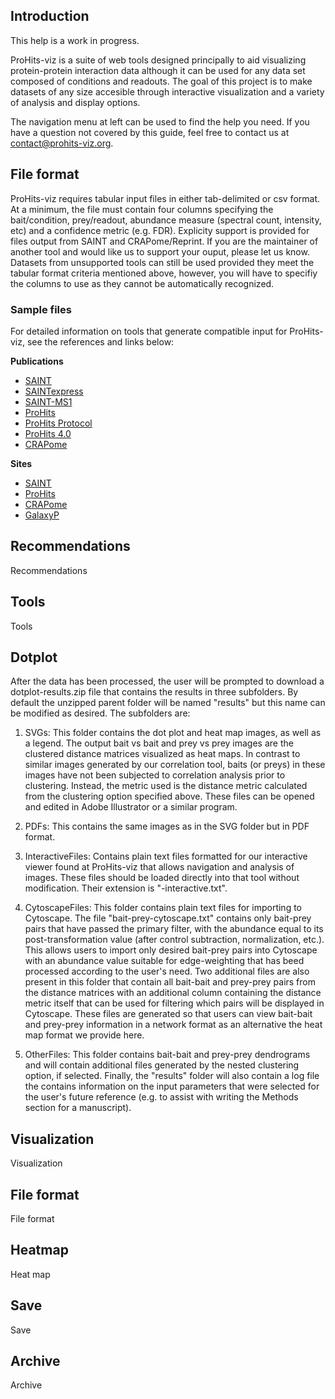 ## Introduction

This help is a work in progress.

ProHits-viz is a suite of web tools designed principally to aid visualizing
protein-protein interaction data although it can be used for any data set
composed of conditions and readouts. The goal of this project is to make
datasets of any size accesible through interactive visualization and a
variety of analysis and display options.

The navigation menu at left can be used to find the help you need. If you have
a question not covered by this guide, feel free to contact us at [contact@prohits-viz.org](mailto:contact@prohits-viz.org?Subject=ProHits-viz%20help).


## File format

ProHits-viz requires tabular input files in either tab-delimited or csv format.
At a minimum, the file must contain four columns specifying the bait/condition,
prey/readout, abundance measure (spectral count, intensity, etc) and a
confidence metric (e.g. FDR). Explicity support is provided for files output
from SAINT and CRAPome/Reprint. If you are the maintainer of another tool
and would like us to support your ouput, please let us know. Datasets from
unsupported tools can still be used provided they meet the tabular format
criteria mentioned above, however, you will have to specifiy the columns
to use as they cannot be automatically recognized.

### Sample files

For detailed information on tools that generate compatible input for ProHits-viz,
see the references and links below:

**Publications**

* [SAINT](http://www.ncbi.nlm.nih.gov/pubmed/21131968)
* [SAINTexpress](http://www.ncbi.nlm.nih.gov/pubmed/24513533)
* [SAINT-MS1](http://www.ncbi.nlm.nih.gov/pubmed/22352807)
* [ProHits](http://www.ncbi.nlm.nih.gov/pubmed/20944583)
* [ProHits Protocol](http://www.ncbi.nlm.nih.gov/pubmed/22948730)
* [ProHits 4.0](http://www.ncbi.nlm.nih.gov/pubmed/27132685)
* [CRAPome](http://www.ncbi.nlm.nih.gov/pubmed/23921808)

**Sites**

* [SAINT](http://saint-apms.sourceforge.net/Main.html)
* [ProHits](http://prohitsms.com)
* [CRAPome](http://www.crapome.org)
* [GalaxyP](https://usegalaxyp.org/)


## Recommendations

Recommendations


## Tools

Tools


## Dotplot

After the data has been processed, the user will be prompted to download a
dotplot-results.zip file that contains the results in three subfolders. By
default the unzipped parent folder will be named "results" but this name can
be modified as desired. The subfolders are:

1) SVGs: This folder contains the dot plot and heat map images, as well
as a legend. The output bait vs bait and prey vs prey images are the
clustered distance matrices visualized as heat maps. In contrast to
similar images generated by our correlation tool, baits (or preys) in
these images have not been subjected to correlation analysis prior to
clustering. Instead, the metric used is the distance metric calculated
from the clustering option specified above. These files can be opened
and edited in Adobe Illustrator or a similar program.

2) PDFs: This contains the same images as in the SVG folder but in
PDF format.

3) InteractiveFiles: Contains plain text files formatted for our
interactive viewer found at ProHits-viz that allows navigation and
analysis of images. These files should be loaded directly into that
tool without modification. Their extension is "-interactive.txt".

4) CytoscapeFiles: This folder contains plain text files for importing
to Cytoscape. The file "bait-prey-cytoscape.txt" contains only
bait-prey pairs that have passed the primary filter, with the abundance
equal to its post-transformation value (after control subtraction, normalization,
etc.). This allows users to import only desired bait-prey pairs into
Cytoscape with an abundance value suitable for edge-weighting that has
beed processed according to the user's need. Two additional files are
also present in this folder that contain all bait-bait and prey-prey
pairs from the distance matrices with an additional column containing
the distance metric itself that can be used for filtering which pairs
will be displayed in Cytoscape. These files are generated so that users
can view bait-bait and prey-prey information in a network format as
an alternative the heat map format we provide here.

5) OtherFiles: This folder contains bait-bait and prey-prey dendrograms
and will contain additional files generated by the nested clustering
option, if selected. Finally, the "results" folder will also contain
a log file the contains information on the input parameters that were
selected for the user's future reference (e.g. to assist with writing
the Methods section for a manuscript).


## Visualization

Visualization


## File format

File format


## Heatmap

Heat map


## Save

Save


## Archive

Archive


